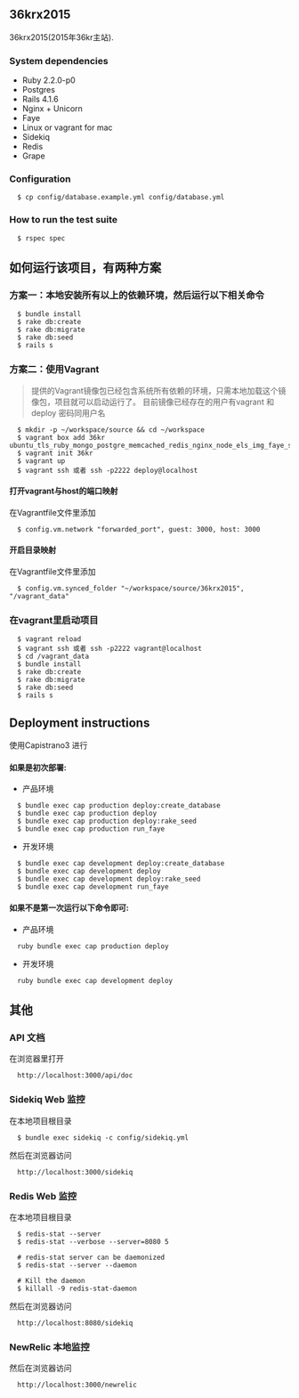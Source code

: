 ## 36krx2015

36krx2015(2015年36kr主站).

### System dependencies

* Ruby 2.2.0-p0
* Postgres
* Rails 4.1.6
* Nginx + Unicorn
* Faye
* Linux or vagrant for mac
* Sidekiq
* Redis
* Grape

### Configuration
```
  $ cp config/database.example.yml config/database.yml
```

### How to run the test suite
```
  $ rspec spec
```

## 如何运行该项目，有两种方案

### 方案一：本地安装所有以上的依赖环境，然后运行以下相关命令

```shell
  $ bundle install 
  $ rake db:create 
  $ rake db:migrate 
  $ rake db:seed 
  $ rails s 
```

### 方案二：使用Vagrant

> 提供的Vagrant镜像包已经包含系统所有依赖的环境，只需本地加载这个镜像包，项目就可以启动运行了。
 目前镜像已经存在的用户有vagrant 和 deploy 密码同用户名

```shell
  $ mkdir -p ~/workspace/source && cd ~/workspace
  $ vagrant box add 36kr ubuntu_tls_ruby_mongo_postgre_memcached_redis_nginx_node_els_img_faye_sidekiq_36kr_v2.box
  $ vagrant init 36kr
  $ vagrant up
  $ vagrant ssh 或者 ssh -p2222 deploy@localhost
```

#### 打开vagrant与host的端口映射

 在Vagrantfile文件里添加
```shell
  $ config.vm.network "forwarded_port", guest: 3000, host: 3000
```

#### 开启目录映射

 在Vagrantfile文件里添加
```shell
  $ config.vm.synced_folder "~/workspace/source/36krx2015", "/vagrant_data"
```

### 在vagrant里启动项目
```shell
  $ vagrant reload
  $ vagrant ssh 或者 ssh -p2222 vagrant@localhost
  $ cd /vagrant_data
  $ bundle install
  $ rake db:create
  $ rake db:migrate
  $ rake db:seed
  $ rails s
```

## Deployment instructions

使用Capistrano3 进行

#### 如果是初次部署:

* 产品环境
```shell
  $ bundle exec cap production deploy:create_database
  $ bundle exec cap production deploy
  $ bundle exec cap production deploy:rake_seed
  $ bundle exec cap production run_faye
```
* 开发环境
```shell
  $ bundle exec cap development deploy:create_database
  $ bundle exec cap development deploy
  $ bundle exec cap development deploy:rake_seed
  $ bundle exec cap development run_faye
```
#### 如果不是第一次运行以下命令即可:

* 产品环境
```shell
  ruby bundle exec cap production deploy
```
* 开发环境
```shell
  ruby bundle exec cap development deploy
```
## 其他

### API 文档

在浏览器里打开
```shell
  http://localhost:3000/api/doc
```
### Sidekiq Web 监控

在本地项目根目录
```shell
  $ bundle exec sidekiq -c config/sidekiq.yml
```
然后在浏览器访问
```shell
  http://localhost:3000/sidekiq
```
### Redis Web 监控

在本地项目根目录
```shell
  $ redis-stat --server
  $ redis-stat --verbose --server=8080 5

  # redis-stat server can be daemonized
  $ redis-stat --server --daemon

  # Kill the daemon
  $ killall -9 redis-stat-daemon
```
然后在浏览器访问
```shell
  http://localhost:8080/sidekiq
```

### NewRelic 本地监控

然后在浏览器访问
```shell
  http://localhost:3000/newrelic
```
